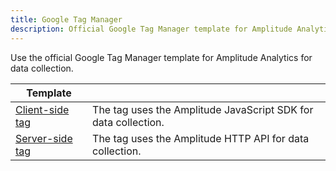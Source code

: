```yaml
---
title: Google Tag Manager
description: Official Google Tag Manager template for Amplitude Analytics for data collection.
---
```


Use the official Google Tag Manager template for Amplitude Analytics for data collection. 

|Template||
|---|-----------|
|[Client-side tag](https://tagmanager.google.com/gallery/#/owners/amplitude/templates/amplitude-gtm-template)| The tag uses the Amplitude JavaScript SDK for data collection. |
|[Server-side tag](https://tagmanager.google.com/gallery/#/owners/amplitude/templates/amplitude-server-gtm-template)| The tag uses the Amplitude HTTP API for data collection. |